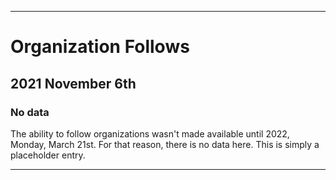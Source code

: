
***

# Organization Follows

## 2021 November 6th

### No data

The ability to follow organizations wasn't made available until 2022, Monday, March 21st. For that reason, there is no data here. This is simply a placeholder entry.

***
